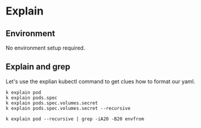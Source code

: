 # Explain

## Environment

No environment setup required.

## Explain and grep

Let's use the explian kubectl command to get clues how to format our yaml.

``` shell
k explain pod 
k explain pods.spec
k explain pods.spec.volumes.secret
k explain pods.spec.volumes.secret --recursive

k explain pod --recursive | grep -iA20 -B20 envfrom

```